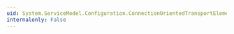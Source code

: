 ```yaml
---
uid: System.ServiceModel.Configuration.ConnectionOrientedTransportElement.Properties
internalonly: False
---
```

